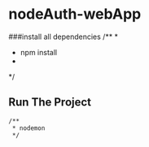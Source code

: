 # nodeAuth-webApp

###install all dependencies
/**
*
 * npm install
 *
 */
 
## Run The Project
```
/**
 * nodemon
 */
